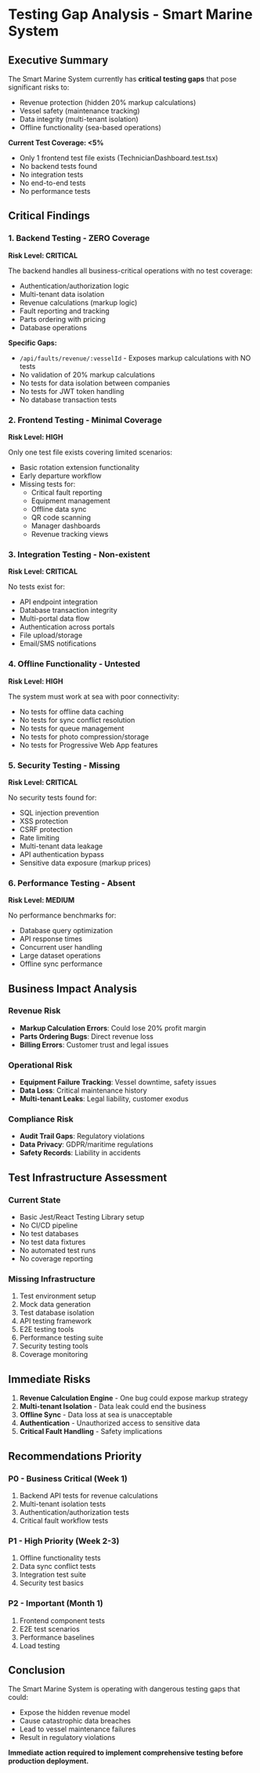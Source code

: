 # Testing Gap Analysis - Smart Marine System

## Executive Summary

The Smart Marine System currently has **critical testing gaps** that pose significant risks to:
- Revenue protection (hidden 20% markup calculations)
- Vessel safety (maintenance tracking)
- Data integrity (multi-tenant isolation)
- Offline functionality (sea-based operations)

**Current Test Coverage: <5%**
- Only 1 frontend test file exists (TechnicianDashboard.test.tsx)
- No backend tests found
- No integration tests
- No end-to-end tests
- No performance tests

## Critical Findings

### 1. Backend Testing - ZERO Coverage
**Risk Level: CRITICAL**

The backend handles all business-critical operations with no test coverage:
- Authentication/authorization logic
- Multi-tenant data isolation
- Revenue calculations (markup logic)
- Fault reporting and tracking
- Parts ordering with pricing
- Database operations

**Specific Gaps:**
- `/api/faults/revenue/:vesselId` - Exposes markup calculations with NO tests
- No validation of 20% markup calculations
- No tests for data isolation between companies
- No tests for JWT token handling
- No database transaction tests

### 2. Frontend Testing - Minimal Coverage
**Risk Level: HIGH**

Only one test file exists covering limited scenarios:
- Basic rotation extension functionality
- Early departure workflow
- Missing tests for:
  - Critical fault reporting
  - Equipment management
  - Offline data sync
  - QR code scanning
  - Manager dashboards
  - Revenue tracking views

### 3. Integration Testing - Non-existent
**Risk Level: CRITICAL**

No tests exist for:
- API endpoint integration
- Database transaction integrity
- Multi-portal data flow
- Authentication across portals
- File upload/storage
- Email/SMS notifications

### 4. Offline Functionality - Untested
**Risk Level: HIGH**

The system must work at sea with poor connectivity:
- No tests for offline data caching
- No tests for sync conflict resolution
- No tests for queue management
- No tests for photo compression/storage
- No tests for Progressive Web App features

### 5. Security Testing - Missing
**Risk Level: CRITICAL**

No security tests found for:
- SQL injection prevention
- XSS protection
- CSRF protection
- Rate limiting
- Multi-tenant data leakage
- API authentication bypass
- Sensitive data exposure (markup prices)

### 6. Performance Testing - Absent
**Risk Level: MEDIUM**

No performance benchmarks for:
- Database query optimization
- API response times
- Concurrent user handling
- Large dataset operations
- Offline sync performance

## Business Impact Analysis

### Revenue Risk
- **Markup Calculation Errors**: Could lose 20% profit margin
- **Parts Ordering Bugs**: Direct revenue loss
- **Billing Errors**: Customer trust and legal issues

### Operational Risk
- **Equipment Failure Tracking**: Vessel downtime, safety issues
- **Data Loss**: Critical maintenance history
- **Multi-tenant Leaks**: Legal liability, customer exodus

### Compliance Risk
- **Audit Trail Gaps**: Regulatory violations
- **Data Privacy**: GDPR/maritime regulations
- **Safety Records**: Liability in accidents

## Test Infrastructure Assessment

### Current State
- Basic Jest/React Testing Library setup
- No CI/CD pipeline
- No test databases
- No test data fixtures
- No automated test runs
- No coverage reporting

### Missing Infrastructure
1. Test environment setup
2. Mock data generation
3. Test database isolation
4. API testing framework
5. E2E testing tools
6. Performance testing suite
7. Security testing tools
8. Coverage monitoring

## Immediate Risks

1. **Revenue Calculation Engine** - One bug could expose markup strategy
2. **Multi-tenant Isolation** - Data leak could end the business
3. **Offline Sync** - Data loss at sea is unacceptable
4. **Authentication** - Unauthorized access to sensitive data
5. **Critical Fault Handling** - Safety implications

## Recommendations Priority

### P0 - Business Critical (Week 1)
1. Backend API tests for revenue calculations
2. Multi-tenant isolation tests
3. Authentication/authorization tests
4. Critical fault workflow tests

### P1 - High Priority (Week 2-3)
1. Offline functionality tests
2. Data sync conflict tests
3. Integration test suite
4. Security test basics

### P2 - Important (Month 1)
1. Frontend component tests
2. E2E test scenarios
3. Performance baselines
4. Load testing

## Conclusion

The Smart Marine System is operating with dangerous testing gaps that could:
- Expose the hidden revenue model
- Cause catastrophic data breaches
- Lead to vessel maintenance failures
- Result in regulatory violations

**Immediate action required to implement comprehensive testing before production deployment.**